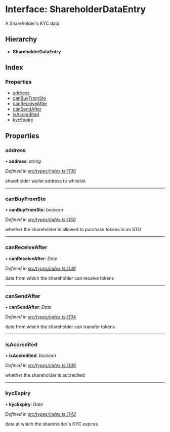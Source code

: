 # Interface: ShareholderDataEntry

A Shareholder's KYC data

## Hierarchy

- **ShareholderDataEntry**

## Index

### Properties

- [address](_types_index_.shareholderdataentry.md#address)
- [canBuyFromSto](_types_index_.shareholderdataentry.md#canbuyfromsto)
- [canReceiveAfter](_types_index_.shareholderdataentry.md#canreceiveafter)
- [canSendAfter](_types_index_.shareholderdataentry.md#cansendafter)
- [isAccredited](_types_index_.shareholderdataentry.md#isaccredited)
- [kycExpiry](_types_index_.shareholderdataentry.md#kycexpiry)

## Properties

### address

• **address**: _string_

_Defined in [src/types/index.ts:1130](https://github.com/PolymathNetwork/polymath-sdk/blob/d34930f/src/types/index.ts#L1130)_

shareholder wallet address to whitelist

---

### canBuyFromSto

• **canBuyFromSto**: _boolean_

_Defined in [src/types/index.ts:1150](https://github.com/PolymathNetwork/polymath-sdk/blob/d34930f/src/types/index.ts#L1150)_

whether the shareholder is allowed to purchase tokens in an STO

---

### canReceiveAfter

• **canReceiveAfter**: _Date_

_Defined in [src/types/index.ts:1138](https://github.com/PolymathNetwork/polymath-sdk/blob/d34930f/src/types/index.ts#L1138)_

date from which the shareholder can receive tokens

---

### canSendAfter

• **canSendAfter**: _Date_

_Defined in [src/types/index.ts:1134](https://github.com/PolymathNetwork/polymath-sdk/blob/d34930f/src/types/index.ts#L1134)_

date from which the shareholder can transfer tokens

---

### isAccredited

• **isAccredited**: _boolean_

_Defined in [src/types/index.ts:1146](https://github.com/PolymathNetwork/polymath-sdk/blob/d34930f/src/types/index.ts#L1146)_

whether the shareholder is accredited

---

### kycExpiry

• **kycExpiry**: _Date_

_Defined in [src/types/index.ts:1142](https://github.com/PolymathNetwork/polymath-sdk/blob/d34930f/src/types/index.ts#L1142)_

date at which the shareholder's KYC expires

